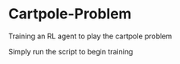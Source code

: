 # Cartpole-Problem
Training an RL agent to play the cartpole problem

Simply run the script to begin training
